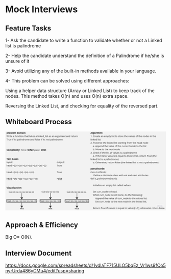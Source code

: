# Mock Interviews
## Feature Tasks

1- Ask the candidate to write a function to validate whether or not a Linked list is palindrome

2- Help the candidate understand the definition of a Palindrome if he/she is unsure of it

3- Avoid utilizing any of the built-in methods available in your language.

4- This problem can be solved using different approaches:

Using a helper data structure (Array or Linked List) to keep track of the nodes.
This method takes O(n) and uses O(n) extra space.

Reversing the Linked List, and checking for equality of the reversed part.


## Whiteboard Process

![Alt text](./Untitled%20(1).jpg)

## Approach & Efficiency

Big O= O(N).

## Interview Document

https://docs.google.com/spreadsheets/d/1vdlaTF715ULO5bqEz_Vr1ws9fCo5nyrUrda486yCMu4/edit?usp=sharing